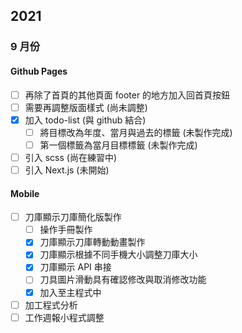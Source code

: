 ## 2021
### 9 月份
#### Github Pages
- [ ] 再除了首頁的其他頁面 footer 的地方加入回首頁按鈕
- [ ] 需要再調整版面樣式 (尚未調整)
- [x] 加入 todo-list (與 github 結合)
  - [ ] 將目標改為年度、當月與過去的標籤 (未製作完成)
  - [ ] 第一個標籤為當月目標標籤 (未製作完成)
- [ ] 引入 scss (尚在練習中)
- [ ] 引入 Next.js (未開始)

#### Mobile
- [ ] 刀庫顯示刀庫簡化版製作
  - [ ]  操作手冊製作
  - [x]  刀庫顯示刀庫轉動動畫製作
  - [x]  刀庫顯示根據不同手機大小調整刀庫大小
  - [x]  刀庫顯示 API 串接
  - [ ]  刀具圖片滑動具有確認修改與取消修改功能
  - [x]  加入至主程式中
- [ ] 加工程式分析
- [ ] 工作週報小程式調整
